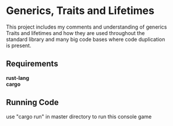 # Generics, Traits and Lifetimes
This project includes my comments and understanding of generics  
Traits and lifetimes and how they are used throughout the  
standard library and many big code bases where code duplication  
is present.

## Requirements
**rust-lang**  
**cargo**

## Running Code
use "cargo run" in master directory to run this console game
